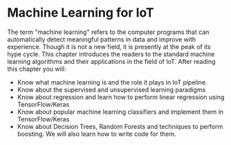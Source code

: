 # Machine Learning for IoT
The term "machine learning" refers to the computer programs that can automatically detect meaningful patterns in data and improve with experience. Though it is not a new field, it is presently at the peak of its hype cycle. This chapter introduces the readers to the standard machine learning algorithms and their applications in the field of IoT.  After reading this chapter you will:

* Know what machine learning is and the role it plays in IoT pipeline.
* Know about the supervised and unsupervised learning paradigms
* Know about regression and learn how to perform linear regression using TensorFlow/Keras
* Know about popular machine learning classifiers and implement them in TensorFlow/Keras
* Know about Decision Trees, Random Forests and techniques to perform boosting. We will also learn how to write code for them.
